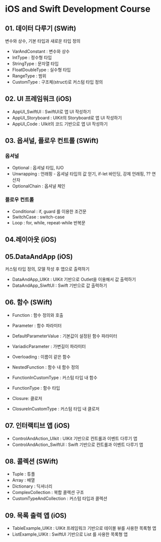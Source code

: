 # iOS and Swift Development Course

## 01. 데이터 다루기 (SWift)
변수와 상수, 기본 타입과 새로운 타입 정의

- VarAndConstant : 변수와 상수
- IntType : 정수형 타입
- StringType : 문자열 타입
- FloatDoubleType : 실수형 타입
- RangeType : 범위
- CustomType : 구조체(struct)로 커스텀 타입 정의

## 02. UI 프레임워크 (iOS)

- AppUI_SwiftUI : SwiftUI로 앱 UI 작성하기
- AppUI_Storyboard : UIKit의 Storyboard로 앱 UI 작성하기
- AppUI_Code : UIkit의 코드 기반으로 앱 UI 작성하기

## 03. 옵셔널, 플로우 컨트롤 (SWift)

### 옵셔널

- Optional : 옵셔널 타입, IUO
- Unwrapping : 언래핑 - 옵셔널 타입의 값 얻기, if-let 바인딩, 강제 언래핑, ?? 연산자
- OptionalChain : 옵셔널 체인

### 플로우 컨트롤

- Conditional : if, guard 를 이용한 조건문
- SwitchCase : switch-case
- Loop : for, while, repeat-while 반복문

## 04.레이아웃 (iOS)



## 05.DataAndApp (iOS)
커스텀 타입 정의, 모델 작성 후 앱으로 출력하기

- DataAndApp_UIKit : UIKit 기반으로 Outlet을 이용해서 값 출력하기
- DataAndApp_SiwftUI : Swift 기반으로 값 출력하기


## 06. 함수 (SWift)

- Function : 함수 정의와 호출
- Parameter : 함수 파라미터
- DefaultParameterValue : 기본값이 설정된 함수 파라미터
- VariadicParameter : 가변길이 파라미터
- Overloading : 이름이 같은 함수
- NestedFunction : 함수 내 함수 정의
- FunctionInCustomType : 커스텀 타입 내 함수

- FunctionType : 함수 타입
- Closure: 클로저
- ClosureInCustomType : 커스텀 타입 내 클로저

## 07. 인터랙티브 앱 (iOS)

- ControlAndAction_UIkit : UIKit 기반으로 컨트롤과 이벤트 다루기 앱
- ControlAndAction_SwiftUI : Swift 기반으로 컨트롤과 이벤트 다루기 앱 

## 08. 콜렉션 (SWift)

- Tuple : 튜플
- Array : 배열
- Dictionary : 딕셔너리
- ComplexCollection : 복합 콜렉션 구조
- CustomTypeAndCollection : 커스텀 타입과 콜렉션

## 09. 목록 출력 앱 (iOS)

- TableExample_UIKit : UIKit 프레임워크 기반으로 테이블 뷰를 사용한 목록형 앱
- ListExample_UIKit : SwiftUI 기반으로 List 를 사용한 목록형 앱